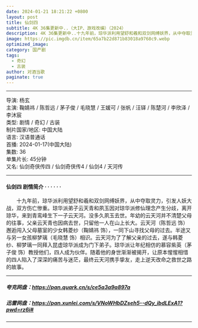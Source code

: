 ```yaml
---
date: 2024-01-21 18:21:22 +0800
layout: post
title: 仙剑四
subtitle: 4K 36集更新中..（大IP、游戏改编）（2024）
description: 4K 36集更新中..十九年前，琼华派利用望舒和羲和双剑网缚妖界，从中夺取灵力，引发人妖大战，双方伤亡惨重。琼华派弟子云天青和夙玉因对琼华派修仙理念产生分歧，离开琼华，来到青鸾峰生下一子云天河...
image: https://pic.imgdb.cn/item/65a7b22d871b83018a9768c9.webp
optimized_image: 
category: 国产剧
tags:
  - 奇幻
  - 古装
author: 对酒当歌
paginate: true
---
```


---

导演: 杨玄  
主演: 鞠婧祎 / 陈哲远 / 茅子俊 / 毛晓慧 / 王媛可 / 张帆 / 汪铎 / 陈楚河 / 李欣泽 / 李沐宸  
类型: 剧情 / 奇幻 / 古装  
制片国家/地区: 中国大陆  
语言: 汉语普通话  
首播: 2024-01-17(中国大陆)  
集数: 36  
单集片长: 45分钟  
又名: 仙剑奇侠传四 / 仙剑奇侠传4 / 仙剑4 / 天河传  

---

#### 仙剑四 剧情简介 · · · · · ·

　　十九年前，琼华派利用望舒和羲和双剑网缚妖界，从中夺取灵力，引发人妖大战，双方伤亡惨重。琼华派弟子云天青和夙玉因对琼华派修仙理念产生分歧，离开琼华，来到青鸾峰生下一子云天河。没多久夙玉去世。年幼的云天河并不清楚父母的往事，父亲云天青也因病去世，只留他一人在山上长大。云天河（陈哲远 饰）邂逅闯入父母墓室的少女韩菱纱（鞠婧祎 饰），一同下山寻找父母的过去。半途又与另一女孩柳梦璃（毛晓慧 饰）相识。云天河为了了解父亲的过去，遂与韩菱纱、柳梦璃一同拜入昆虚琼华派成为门下弟子。琼华派让年纪相仿的慕容紫英（茅子俊 饰）教授他们，四人成为伙伴。随着他的身世渐渐被揭开，让原本惺惺相惜的四人陷入了深深的痛苦与迷茫，最终云天河携手挚友，走上逆天改命之救世之路的故事。

---

##### 夸克网盘：<https://pan.quark.cn/s/ce5a3a9a897a>

##### 迅雷网盘：<https://pan.xunlei.com/s/VNoWHbDZseh5--dQy_ibdLExA1?pwd=rz6i#>

---
